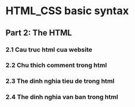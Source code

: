 # HTML_CSS basic syntax

## Part 2: The HTML
### 2.1 Cau truc html cua website
### 2.2 Chu thich comment trong html
### 2.3 The dinh nghia tieu de trong html
### 2.4 The dinh nghia van ban trong html